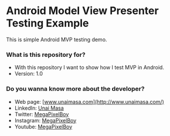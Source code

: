 # Android Model View Presenter Testing Example #

This is simple Android MVP testing demo.

### What is this repository for? ###

* With this repository I want to show how I test MVP in Android.
* Version: 1.0

### Do you wanna know more about the developer? ###

* Web page: [www.unaimasa.com](http://www.unaimasa.com/)
* LinkedIn: [Unai Masa](https://www.linkedin.com/in/unai-masa-sanchez-2b194996/)
* Twitter: [MegaPixelBoy](https://twitter.com/MegaPixelBoy)
* Instagram: [MegaPixelBoy](https://www.instagram.com/megapixelboy/)
* Youtube: [MegaPixelBoy](https://www.youtube.com/channel/UC2DMRfaLQc3PVtdRJyVS9lQ)
